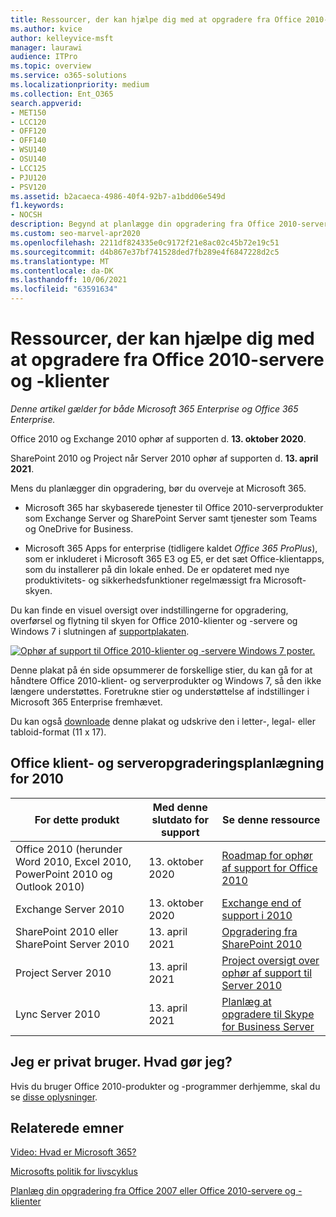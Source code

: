 ```yaml
---
title: Ressourcer, der kan hjælpe dig med at opgradere fra Office 2010-servere og -klienter
ms.author: kvice
author: kelleyvice-msft
manager: laurawi
audience: ITPro
ms.topic: overview
ms.service: o365-solutions
ms.localizationpriority: medium
ms.collection: Ent_O365
search.appverid:
- MET150
- LCC120
- OFF120
- OFF140
- WSU140
- OSU140
- LCC125
- PJU120
- PSV120
ms.assetid: b2acaeca-4986-40f4-92b7-a1bdd06e549d
f1.keywords:
- NOCSH
description: Begynd at planlægge din opgradering fra Office 2010-servere og -klientprogrammer, da support snart stopper, og brugerdefinerede supportaftaler ikke er tilgængelige.
ms.custom: seo-marvel-apr2020
ms.openlocfilehash: 2211df824335e0c9172f21e8ac02c45b72e19c51
ms.sourcegitcommit: d4b867e37bf741528ded7fb289e4f6847228d2c5
ms.translationtype: MT
ms.contentlocale: da-DK
ms.lasthandoff: 10/06/2021
ms.locfileid: "63591634"
---
```

# <a name="resources-to-help-you-upgrade-from-office-2010-servers-and-clients"></a>Ressourcer, der kan hjælpe dig med at opgradere fra Office 2010-servere og -klienter

*Denne artikel gælder for både Microsoft 365 Enterprise og Office 365 Enterprise.*

Office 2010 og Exchange 2010 ophør af supporten d. **13. oktober 2020**.

SharePoint 2010 og Project når Server 2010 ophør af supporten d. **13. april 2021**.

Mens du planlægger din opgradering, bør du overveje at Microsoft 365.

- Microsoft 365 har skybaserede tjenester til Office 2010-serverprodukter som Exchange Server og SharePoint Server samt tjenester som Teams og OneDrive for Business.

- Microsoft 365 Apps for enterprise (tidligere kaldet *Office 365 ProPlus*), som er inkluderet i Microsoft 365 E3 og E5, er det sæt Office-klientapps, som du installerer på din lokale enhed. De er opdateret med nye produktivitets- og sikkerhedsfunktioner regelmæssigt fra Microsoft-skyen.

Du kan finde en visuel oversigt over indstillingerne for opgradering, overførsel og flytning til skyen for Office 2010-klienter og -servere og Windows 7 i slutningen af [supportplakaten](../downloads/Office2010Windows7EndOfSupport.pdf).

[![Ophør af support til Office 2010-klienter og -servere Windows 7 poster.](../media/upgrade-from-office-2010-servers-and-products/office2010-windows7-end-of-support.png)](../downloads/Office2010Windows7EndOfSupport.pdf)

Denne plakat på én side opsummerer de forskellige stier, du kan gå for at håndtere Office 2010-klient- og serverprodukter og Windows 7, så den ikke længere understøttes. Foretrukne stier og understøttelse af indstillinger i Microsoft 365 Enterprise fremhævet.

Du kan også [downloade](https://github.com/MicrosoftDocs/microsoft-365-docs/raw/public/microsoft-365/downloads/Office2010Windows7EndOfSupport.pdf) denne plakat og udskrive den i letter-, legal- eller tabloid-format (11 x 17).

## <a name="office-2010-client-and-server-upgrade-planning"></a>Office klient- og serveropgraderingsplanlægning for 2010

|For dette produkt|Med denne slutdato for support|Se denne ressource|
|---|---|---|
|Office 2010 (herunder Word 2010, Excel 2010, PowerPoint 2010 og Outlook 2010)|13. oktober 2020 |[Roadmap for ophør af support for Office 2010](/DeployOffice/office-2010-end-support-roadmap)|
|Exchange Server 2010|13. oktober 2020|[Exchange end of support i 2010](exchange-2010-end-of-support.md)|
|SharePoint 2010 eller SharePoint Server 2010|13. april 2021|[Opgradering fra SharePoint 2010](upgrade-from-sharepoint-2010.md)|
|Project Server 2010|13. april 2021|[Project oversigt over ophør af support til Server 2010](project-server-2010-end-of-support.md)|
|Lync Server 2010|13. april 2021|[Planlæg at opgradere til Skype for Business Server](/skypeforbusiness/plan-your-deployment/upgrade)|

## <a name="im-a-home-user-what-do-i-do"></a>Jeg er privat bruger. Hvad gør jeg?

Hvis du bruger Office 2010-produkter og -programmer derhjemme, skal du se [disse oplysninger](plan-upgrade-previous-versions-office.md#im-a-home-user-what-do-i-do).

## <a name="related-topics"></a>Relaterede emner

[Video: Hvad er Microsoft 365?](https://support.office.com/article/847caf12-2589-452c-8aca-1c009797678b.aspx)

[Microsofts politik for livscyklus](/lifecycle/)

[Planlæg din opgradering fra Office 2007 eller Office 2010-servere og -klienter](plan-upgrade-previous-versions-office.md)